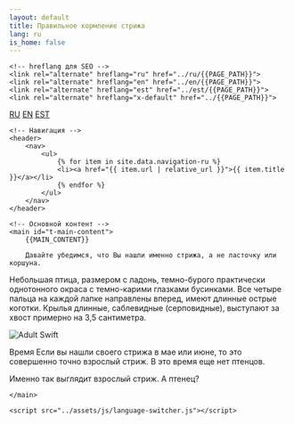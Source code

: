 ```yaml
---
layout: default
title: Правильное кормление стрижа
lang: ru
is_home: false
---
```


<html lang="ru">

<head>
    <meta charset="UTF-8">
    <meta name="viewport" content="width=device-width, initial-scale=1.0">
    <title>{{PAGE_TITLE}}</title>
    <meta name="description" content="О стрижах">
    <link rel="stylesheet" href="../assets/css/styles.css">

    <!-- hreflang для SEO -->
    <link rel="alternate" hreflang="ru" href="../ru/{{PAGE_PATH}}">
    <link rel="alternate" hreflang="en" href="../en/{{PAGE_PATH}}">
    <link rel="alternate" hreflang="est" href="../est/{{PAGE_PATH}}">
    <link rel="alternate" hreflang="x-default" href="../{{PAGE_PATH}}">
</head>

<body>
    <!-- Переключатель языков -->
    <div class="language-switcher">
        <a href="../ru/{{PAGE_PATH}}" {{RU_ACTIVE}}>RU</a>
        <a href="../en/{{PAGE_PATH}}" {{EN_ACTIVE}}>EN</a>
        <a href="../est/{{PAGE_PATH}}" {{EST_ACTIVE}}>EST</a>
    </div>

    <!-- Навигация -->
    <header>
        <nav>
            <ul>
                {% for item in site.data.navigation-ru %}
                <li><a href="{{ item.url | relative_url }}">{{ item.title }}</a></li>
                {% endfor %}
            </ul>
        </nav>
    </header>

    <!-- Основной контент -->
    <main id="t-main-content">
        {{MAIN_CONTENT}}

        Давайте убедимся, что Вы нашли именно стрижа, а не ласточку или коршуна.

Небольшая птица, размером с ладонь, темно-бурого практически однотонного окраса с темно-карими глазками бусинками. Все четыре пальца на каждой лапке направлены вперед, имеют длинные острые коготки. Крылья длинные, саблевидные (серповидные), выступают за хвост примерно на 3,5 сантиметра.


<img src="/apus-apus/assets/images/adult_swift.webp" alt="Adult Swift">

Время
Если вы нашли своего стрижа в мае или июне, то это совершенно точно взрослый стриж. В это время еще нет птенцов.

Именно так выглядит взрослый стриж.
А птенец?


    </main>

    <script src="../assets/js/language-switcher.js"></script>
</body>

</html>